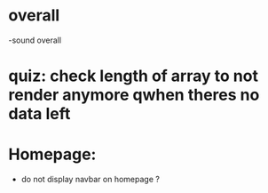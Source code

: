 

# overall
-sound overall 

# quiz: check length of array to not render anymore qwhen theres no data left


# Homepage: 
- do not display navbar on homepage ?